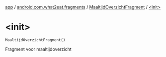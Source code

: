 [app](../../index.md) / [android.com.what2eat.fragments](../index.md) / [MaaltijdOverzichtFragment](index.md) / [&lt;init&gt;](./-init-.md)

# &lt;init&gt;

`MaaltijdOverzichtFragment()`

Fragment voor maaltijdoverzicht

